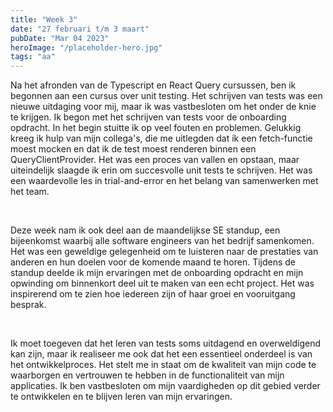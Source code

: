 ```yaml
---
title: "Week 3"
date: "27 februari t/m 3 maart"
pubDate: "Mar 04 2023"
heroImage: "/placeholder-hero.jpg"
tags: "aa"
---
```


Na het afronden van de Typescript en React Query cursussen, ben ik begonnen aan een cursus over unit testing. Het schrijven van tests was een nieuwe uitdaging voor mij, maar ik was vastbesloten om het onder de knie te krijgen. Ik begon met het schrijven van tests voor de onboarding opdracht. In het begin stuitte ik op veel fouten en problemen. Gelukkig kreeg ik hulp van mijn collega's, die me uitlegden dat ik een fetch-functie moest mocken en dat ik de test moest renderen binnen een QueryClientProvider. Het was een proces van vallen en opstaan, maar uiteindelijk slaagde ik erin om succesvolle unit tests te schrijven. Het was een waardevolle les in trial-and-error en het belang van samenwerken met het team.

&nbsp;

Deze week nam ik ook deel aan de maandelijkse SE standup, een bijeenkomst waarbij alle software engineers van het bedrijf samenkomen. Het was een geweldige gelegenheid om te luisteren naar de prestaties van anderen en hun doelen voor de komende maand te horen. Tijdens de standup deelde ik mijn ervaringen met de onboarding opdracht en mijn opwinding om binnenkort deel uit te maken van een echt project. Het was inspirerend om te zien hoe iedereen zijn of haar groei en vooruitgang besprak.

&nbsp;

Ik moet toegeven dat het leren van tests soms uitdagend en overweldigend kan zijn, maar ik realiseer me ook dat het een essentieel onderdeel is van het ontwikkelproces. Het stelt me in staat om de kwaliteit van mijn code te waarborgen en vertrouwen te hebben in de functionaliteit van mijn applicaties. Ik ben vastbesloten om mijn vaardigheden op dit gebied verder te ontwikkelen en te blijven leren van mijn ervaringen.
